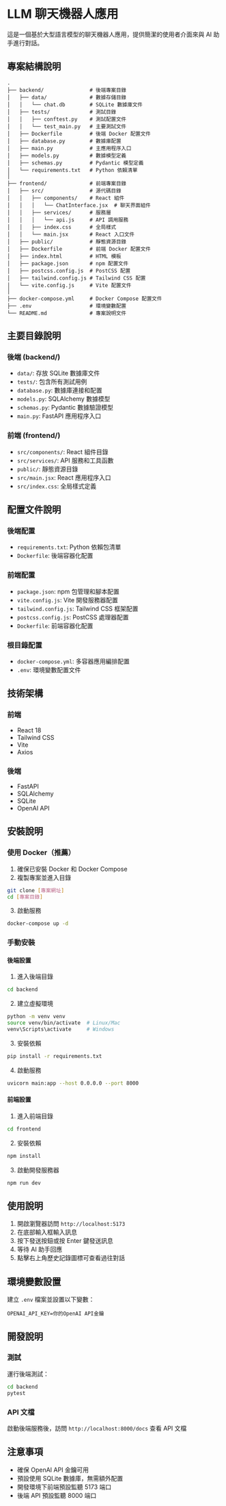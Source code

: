 # LLM 聊天機器人應用

這是一個基於大型語言模型的聊天機器人應用，提供簡潔的使用者介面來與 AI 助手進行對話。

## 專案結構說明

```
.
├── backend/               # 後端專案目錄
│   ├── data/              # 數據存儲目錄
│   │   └── chat.db        # SQLite 數據庫文件
│   ├── tests/             # 測試目錄
│   │   ├── conftest.py    # 測試配置文件
│   │   └── test_main.py   # 主要測試文件
│   ├── Dockerfile         # 後端 Docker 配置文件
│   ├── database.py        # 數據庫配置
│   ├── main.py            # 主應用程序入口
│   ├── models.py          # 數據模型定義
│   ├── schemas.py         # Pydantic 模型定義
│   └── requirements.txt   # Python 依賴清單
│
├── frontend/              # 前端專案目錄
│   ├── src/               # 源代碼目錄
│   │   ├── components/    # React 組件
│   │   │   └── ChatInterface.jsx  # 聊天界面組件
│   │   ├── services/      # 服務層
│   │   │   └── api.js     # API 調用服務
│   │   ├── index.css      # 全局樣式
│   │   └── main.jsx       # React 入口文件
│   ├── public/            # 靜態資源目錄
│   ├── Dockerfile         # 前端 Docker 配置文件
│   ├── index.html         # HTML 模板
│   ├── package.json       # npm 配置文件
│   ├── postcss.config.js  # PostCSS 配置
│   ├── tailwind.config.js # Tailwind CSS 配置
│   └── vite.config.js     # Vite 配置文件
│
├── docker-compose.yml     # Docker Compose 配置文件
├── .env                   # 環境變數配置
└── README.md              # 專案說明文件
```

## 主要目錄說明

### 後端 (backend/)
- `data/`: 存放 SQLite 數據庫文件
- `tests/`: 包含所有測試用例
- `database.py`: 數據庫連接和配置
- `models.py`: SQLAlchemy 數據模型
- `schemas.py`: Pydantic 數據驗證模型
- `main.py`: FastAPI 應用程序入口

### 前端 (frontend/)
- `src/components/`: React 組件目錄
- `src/services/`: API 服務和工具函數
- `public/`: 靜態資源目錄
- `src/main.jsx`: React 應用程序入口
- `src/index.css`: 全局樣式定義

## 配置文件說明

### 後端配置
- `requirements.txt`: Python 依賴包清單
- `Dockerfile`: 後端容器化配置

### 前端配置
- `package.json`: npm 包管理和腳本配置
- `vite.config.js`: Vite 開發服務器配置
- `tailwind.config.js`: Tailwind CSS 框架配置
- `postcss.config.js`: PostCSS 處理器配置
- `Dockerfile`: 前端容器化配置

### 根目錄配置
- `docker-compose.yml`: 多容器應用編排配置
- `.env`: 環境變數配置文件


## 技術架構

### 前端
- React 18
- Tailwind CSS
- Vite
- Axios

### 後端
- FastAPI
- SQLAlchemy
- SQLite
- OpenAI API

## 安裝說明

### 使用 Docker（推薦）

1. 確保已安裝 Docker 和 Docker Compose
2. 複製專案並進入目錄
```bash
git clone [專案網址]
cd [專案目錄]
```

3. 啟動服務
```bash
docker-compose up -d
```

### 手動安裝

#### 後端設置
1. 進入後端目錄
```bash
cd backend
```

2. 建立虛擬環境
```bash
python -m venv venv
source venv/bin/activate  # Linux/Mac
venv\Scripts\activate     # Windows
```

3. 安裝依賴
```bash
pip install -r requirements.txt
```

4. 啟動服務
```bash
uvicorn main:app --host 0.0.0.0 --port 8000
```

#### 前端設置
1. 進入前端目錄
```bash
cd frontend
```

2. 安裝依賴
```bash
npm install
```

3. 啟動開發服務器
```bash
npm run dev
```

## 使用說明

1. 開啟瀏覽器訪問 `http://localhost:5173`
2. 在底部輸入框輸入訊息
3. 按下發送按鈕或按 Enter 鍵發送訊息
4. 等待 AI 助手回應
5. 點擊右上角歷史記錄圖標可查看過往對話

## 環境變數設置

建立 `.env` 檔案並設置以下變數：

```env
OPENAI_API_KEY=你的OpenAI API金鑰
```

## 開發說明

### 測試
運行後端測試：
```bash
cd backend
pytest
```

### API 文檔
啟動後端服務後，訪問 `http://localhost:8000/docs` 查看 API 文檔

## 注意事項

- 確保 OpenAI API 金鑰可用
- 預設使用 SQLite 數據庫，無需額外配置
- 開發環境下前端預設監聽 5173 端口
- 後端 API 預設監聽 8000 端口